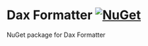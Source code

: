 # Dax Formatter [![NuGet](https://github.com/sql-bi/DaxFormatter/actions/workflows/dotnet.yml/badge.svg)](https://github.com/sql-bi/DaxFormatter/actions/workflows/dotnet.yml)

NuGet package for Dax Formatter
